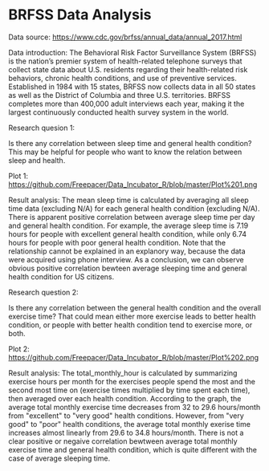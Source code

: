 # BRFSS Data Analysis

Data source: https://www.cdc.gov/brfss/annual_data/annual_2017.html

Data introduction: The Behavioral Risk Factor Surveillance System (BRFSS) is the nation’s premier system of health-related telephone surveys that collect state data about U.S. residents regarding their health-related risk behaviors, chronic health conditions, and use of preventive services. Established in 1984 with 15 states, BRFSS now collects data in all 50 states as well as the District of Columbia and three U.S. territories. BRFSS completes more than 400,000 adult interviews each year, making it the largest continuously conducted health survey system in the world.

Research quesion 1:

Is there any correlation between sleep time and general health condition? 
This may be helpful for people who want to know the relation between sleep and health.

Plot 1: https://github.com/Freepacer/Data_Incubator_R/blob/master/Plot%201.png

Result analysis: The mean sleep time is calculated by averaging all sleep time data (excluding N/A) for each general health condition
(excluding N/A). There is apparent positive correlation between average sleep time per day and general health condition. 
For example, the average sleep time is 7.19 hours for people with excellent general health condition, while only 6.74 hours for people with poor general health condition. Note that the relationship cannot be explained in an explanory way, because the data were acquired using phone interview. As a conclusion, we can observe obvious positive correlation bewteen average sleeping time and general health condition for US citizens.
 
 
 
Research question 2: 

Is there any correlation between the general health condition and the overall exercise time? That could mean either more exercise leads to better health condition, or people with better health condition tend to exercise more, or both.

Plot 2: https://github.com/Freepacer/Data_Incubator_R/blob/master/Plot%202.png

Result analysis: The total_monthly_hour is calculated by summarizing exercise hours per month for the exercises 
people spend the most and the second most time on (exercise times multiplied by time spent each time), then averaged over each health condition. According to the graph, the average total monthly exercise time decreases from 32 to 29.6 hours/month from "excellent" to "very good" health conditions. However, from "very good" to "poor" health conditions, the average total monthly exerise time increases almost linearly from 29.6 to 34.8 hours/month. There is not a clear positive or negaive correlation bewtween average total monthly exercise time and general health condition, which is quite different with the case of average sleeping time.
